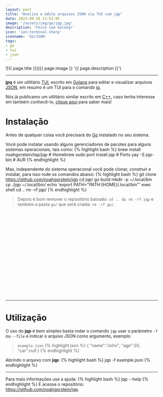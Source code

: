 ```yaml
---
layout: post
title: "Analise e edite arquivos JSON via TUI com jqp"
date: 2023-09-26 11:53:05
image: '/assets/img/go/jqp.jpg'
description: 'Feito com Golang!'
icon: 'ion:terminal-sharp'
iconname: 'Go/JSON'
tags:
- go
- tui
- json
---
```


![{{ page.title }}]({{ page.image }} '{{ page.description }}')

---

**jpq** é um utilitário [TUI](https://terminalroot.com.br/tags#tui), escrito em [Golang](https://terminalroot.com.br/tags#go) para editar e visualizar arquivos [JSON](https://terminalroot.com.br/tags#json), em resumo é um TUI para o comando [jq](https://jqlang.github.io/jq/).

Nós já publicamo um utilitário similar escrito em [C++](https://terminalroot.com.br/tags#cpp), caso tenha interesse em também conhecê-lo, [clique aqui](https://terminalroot.com.br/2022/01/visualize-json-de-forma-interativa-pelo-terminal.html) para saber mais!

# Instalação
Antes de qualquer coisa você precisará do [Go](https://go.dev/) instalado no seu sistema.

Você pode instalar usando alguns gerenciadores de pacotes para alguns sistemas operacionais, tais como:
{% highlight bash %}
brew install noahgorstein/tap/jqp # Homebrew
sudo port install jqp # Ports
yay -S jqp-bin # AUR
{% endhighlight %}

Mas, independente do sistema operacional você pode clonar, construir e instalar, para isso rode os comandos abaixo:
{% highlight bash %}
git clone https://github.com/noahgorstein/jqp
cd jqp/
go build
mkdir -p ~/.local/bin
cp ./jqp ~/.local/bin/
echo 'export PATH="${PATH}:${HOME}/.local/bin"'
exec shell
cd ..
rm -rf jqp/
{% endhighlight %}
> Depois é bom remover o repositório baixado: `cd .. && rm -rf jqp` e também a pasta `go/` que será criada: `rm -rf go/`.


<!-- SQUARE - GAMES ROOT -->
<script async src="//pagead2.googlesyndication.com/pagead/js/adsbygoogle.js"></script>
<ins class="adsbygoogle"
style="display:inline-block;width:336px;height:280px"
data-ad-client="ca-pub-2838251107855362"
data-ad-slot="5351066970"></ins>
<script>
(adsbygoogle = window.adsbygoogle || []).push({});
</script>

---

# Utilização
O uso do **jqp** é bem simples basta rodar o comando `jqp` usar o parâmetro `-f` ou `--file` e indicar o arquivo JSON como argumento, exemplo:

> `example.json`
{% highlight json %}
{
  "name":"John", 
  "age":30, 
  "car":null
}
{% endhighlight %}

Abrindo o arquivo com **jqp**:
{% highlight bash %}
jqp -f example.json
{% endhighlight %}

---

Para mais informações use a ajuda:
{% highlight bash %}
jqp --help
{% endhighlight %}
E acesse o repositório: <https://github.com/noahgorstein/jqp>.


